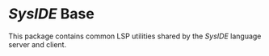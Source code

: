 # _SysIDE_ Base

This package contains common LSP utilities shared by the _SysIDE_ language server and client.
